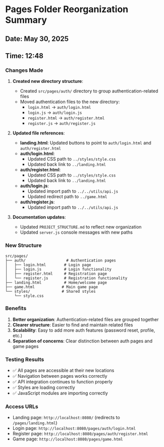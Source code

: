# Pages Folder Reorganization Summary

## Date: May 30, 2025 
## Time: 12:48

### Changes Made

1. **Created new directory structure**:
   - Created `src/pages/auth/` directory to group authentication-related files
   - Moved authentication files to the new directory:
     - `login.html` → `auth/login.html`
     - `login.js` → `auth/login.js`
     - `register.html` → `auth/register.html`
     - `register.js` → `auth/register.js`

2. **Updated file references**:
   - **landing.html**: Updated buttons to point to `auth/login.html` and `auth/register.html`
   - **auth/login.html**: 
     - Updated CSS path to `../styles/style.css`
     - Updated back link to `../landing.html`
   - **auth/register.html**: 
     - Updated CSS path to `../styles/style.css`
     - Updated back link to `../landing.html`
   - **auth/login.js**: 
     - Updated import path to `../../utils/api.js`
     - Updated redirect path to `../game.html`
   - **auth/register.js**: 
     - Updated import path to `../../utils/api.js`

3. **Documentation updates**:
   - Updated `PROJECT_STRUCTURE.md` to reflect new organization
   - Updated `server.js` console messages with new paths

### New Structure

```
src/pages/
├── auth/                  # Authentication pages
│   ├── login.html        # Login page
│   ├── login.js          # Login functionality
│   ├── register.html     # Registration page
│   └── register.js       # Registration functionality
├── landing.html          # Home/welcome page
├── game.html            # Main game page
└── styles/              # Shared styles
    └── style.css
```

### Benefits

1. **Better organization**: Authentication-related files are grouped together
2. **Clearer structure**: Easier to find and maintain related files
3. **Scalability**: Easy to add more auth features (password reset, profile, etc.)
4. **Separation of concerns**: Clear distinction between auth pages and game pages

### Testing Results

- ✅ All pages are accessible at their new locations
- ✅ Navigation between pages works correctly
- ✅ API integration continues to function properly
- ✅ Styles are loading correctly
- ✅ JavaScript modules are importing correctly

### Access URLs

- Landing page: `http://localhost:8080/` (redirects to `/pages/landing.html`)
- Login page: `http://localhost:8080/pages/auth/login.html`
- Register page: `http://localhost:8080/pages/auth/register.html`
- Game page: `http://localhost:8080/pages/game.html` 